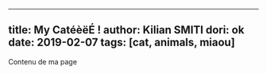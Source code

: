 ------------------------------
title: My CatéèëÉ !
author: Kilian SMITI
dori: ok
date: 2019-02-07
tags: [cat, animals, miaou]
------------------------------

Contenu de ma page